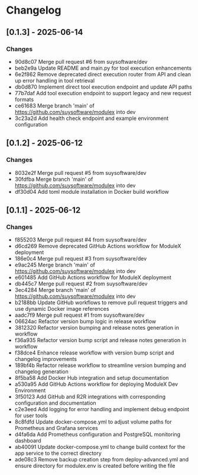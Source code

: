 # Changelog

## [0.1.3] - 2025-06-14

### Changes
- 90d8c07 Merge pull request #6 from suysoftware/dev
- beb2e9a Update README and main.py for tool execution enhancements
- 6e2f862 Remove deprecated direct execution router from API and clean up error handling in tool retrieval
- db0d870 Implement direct tool execution endpoint and update API paths
- 77b7daf Add tool execution endpoint to support legacy and new request formats
- ce61683 Merge branch 'main' of https://github.com/suysoftware/modulex into dev
- 3c23a2d Add health check endpoint and example environment configuration


## [0.1.2] - 2025-06-12

### Changes
- 8032e2f Merge pull request #5 from suysoftware/dev
- 30fdfba Merge branch 'main' of https://github.com/suysoftware/modulex into dev
- df30d04 Add toml module installation in Docker build workflow


## [0.1.1] - 2025-06-12

### Changes
- f855203 Merge pull request #4 from suysoftware/dev
- d6cd269 Remove deprecated GitHub Actions workflow for ModuleX deployment
- 186e0c4 Merge pull request #3 from suysoftware/dev
- e9ac245 Merge branch 'main' of https://github.com/suysoftware/modulex into dev
- e601485 Add GitHub Actions workflow for ModuleX deployment
- db445c7 Merge pull request #2 from suysoftware/dev
- 3ec4284 Merge branch 'main' of https://github.com/suysoftware/modulex into dev
- b2188bb Update GitHub workflows to remove pull request triggers and use dynamic Docker image references
- aadc7f9 Merge pull request #1 from suysoftware/dev
- 06624ac Refactor version bump logic in release workflow
- 3812320 Refactor version bumping and release notes generation in workflow
- f36a935 Refactor version bump script and release notes generation in workflow
- f38dce4 Enhance release workflow with version bump script and changelog improvements
- 189bf4b Refactor release workflow to streamline version bumping and changelog generation
- 8f5ba58 Add Docker Hub integration and setup documentation
- a530a95 Add GitHub Actions workflow for deploying ModuleX Dev Environment
- 3f50123 Add GitHub and R2R integrations with corresponding configuration and documentation
- c2e3eed Add logging for error handling and implement debug endpoint for user tools
- 8c8fdfd Update docker-compose.yml to adjust volume paths for Prometheus and Grafana services
- d4fa6da Add Prometheus configuration and PostgreSQL monitoring dashboard
- ab40091 Update docker-compose.yml to change build context for the app service to the correct directory
- ade08c3 Remove backup creation step from deploy-advanced.yml and ensure directory for modulex.env is created before writing the file

